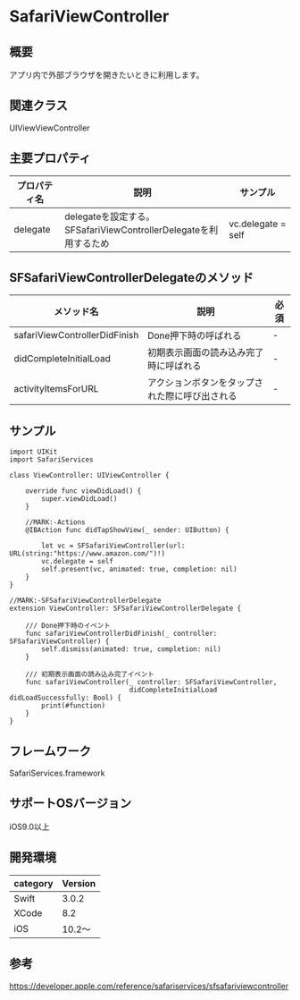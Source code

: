 # SafariViewController

## 概要
アプリ内で外部ブラウザを開きたいときに利用します。

## 関連クラス
UIViewViewController

## 主要プロパティ

|プロパティ名|説明|サンプル|
|---|---|---|
|delegate | delegateを設定する。<br>SFSafariViewControllerDelegateを利用するため |  vc.delegate = self |

## SFSafariViewControllerDelegateのメソッド
|メソッド名|説明|必須|
|---|---|---|
|safariViewControllerDidFinish | Done押下時の呼ばれる | - |
|didCompleteInitialLoad | 初期表示画面の読み込み完了時に呼ばれる | - |
|activityItemsForURL | アクションボタンをタップされた際に呼び出される | - |

## サンプル

```
import UIKit
import SafariServices

class ViewController: UIViewController {

    override func viewDidLoad() {
        super.viewDidLoad()
    }
    
    //MARK:-Actions
    @IBAction func didTapShowView(_ sender: UIButton) {
        
        let vc = SFSafariViewController(url: URL(string:"https://www.amazon.com/")!)
        vc.delegate = self
        self.present(vc, animated: true, completion: nil)
    }
}

//MARK:-SFSafariViewControllerDelegate
extension ViewController: SFSafariViewControllerDelegate {
    
    /// Done押下時のイベント
    func safariViewControllerDidFinish(_ controller: SFSafariViewController) {
        self.dismiss(animated: true, completion: nil)
    }
    
    /// 初期表示画面の読み込み完了イベント
    func safariViewController(_ controller: SFSafariViewController,
                              didCompleteInitialLoad didLoadSuccessfully: Bool) {
        print(#function)
    }
}
```

## フレームワーク
SafariServices.framework

## サポートOSバージョン
iOS9.0以上

## 開発環境
|category | Version| 
|---|---|
| Swift | 3.0.2 |
| XCode | 8.2 |
| iOS | 10.2〜 |

## 参考
https://developer.apple.com/reference/safariservices/sfsafariviewcontroller
